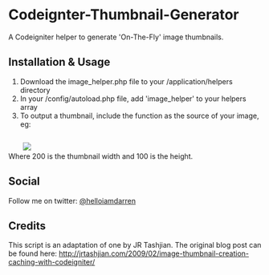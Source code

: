 Codeignter-Thumbnail-Generator
==============================

A Codeigniter helper to generate &#39;On-The-Fly&#39; image thumbnails.

Installation & Usage
--------------------

1. Download the image_helper.php file to your /application/helpers directory
2. In your /config/autoload.php file, add 'image_helper' to your helpers array
3. To output a thumbnail, include the function as the source of your image, eg:
<code>
	<img src="<?php echo thumb('/path/to/your/full/image.jpg','200','100'); ?>">
</code>
Where 200 is the thumbnail width and 100 is the height.


Social
------

Follow me on twitter: <a href="http://www.twitter.com/@helloiamdarren">@helloiamdarren</a>


Credits
-------

This script is an adaptation of one by JR Tashjian. The original blog post can be found here: 
http://jrtashjian.com/2009/02/image-thumbnail-creation-caching-with-codeigniter/

